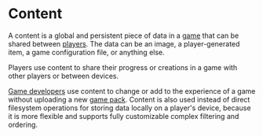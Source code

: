 <!--
MIT License

Copyright (c) 2020-2022 Macaroni Studios AB

Permission is hereby granted, free of charge, to any person obtaining a copy
of this software and associated documentation files (the "Software"), to deal
in the Software without restriction, including without limitation the rights
to use, copy, modify, merge, publish, distribute, sublicense, and/or sell
copies of the Software, and to permit persons to whom the Software is
furnished to do so, subject to the following conditions:

The above copyright notice and this permission notice shall be included in all
copies or substantial portions of the Software.

THE SOFTWARE IS PROVIDED "AS IS", WITHOUT WARRANTY OF ANY KIND, EXPRESS OR
IMPLIED, INCLUDING BUT NOT LIMITED TO THE WARRANTIES OF MERCHANTABILITY,
FITNESS FOR A PARTICULAR PURPOSE AND NONINFRINGEMENT. IN NO EVENT SHALL THE
AUTHORS OR COPYRIGHT HOLDERS BE LIABLE FOR ANY CLAIM, DAMAGES OR OTHER
LIABILITY, WHETHER IN AN ACTION OF CONTRACT, TORT OR OTHERWISE, ARISING FROM,
OUT OF OR IN CONNECTION WITH THE SOFTWARE OR THE USE OR OTHER DEALINGS IN THE
SOFTWARE.
-->

# Content

A content is a global and persistent piece of data in a [game](game) that can be shared between [players](user). The data can be an image, a player-generated item, a game configuration file, or anything else.

Players use content to share their progress or creations in a game with other players or between devices.

[Game developers](studio) use content to change or add to the experience of a game without uploading a new [game pack](game-pack). Content is also used instead of direct filesystem operations for storing data locally on a player's device, because it is more flexible and supports fully customizable complex filtering and ordering.

<developer>

<chapter src="content/quests" />
<chapter src="content/levels-or-maps" />
<chapter src="content/characters-and-enemies" />
<chapter src="content/items" />
<chapter src="content/events-and-seasons" />
<chapter src="content/downloadable-content-or-expansion-packs" />
<chapter src="content/game-configuration-and-balancing" />
<chapter src="content/drop-tables" />
<chapter src="content/dialogues" />
<chapter src="content/inventory" />
<chapter src="content/character-progression" />
<chapter src="content/game-saves" />
<chapter src="content/player-profiles" />
<chapter src="content/mods" />
<chapter src="content/player-generated-levels-or-maps" />
<chapter src="content/player-generated-characters" />
<chapter src="content/player-generated-items" />
<chapter src="content/player-messages-like-dark-souls" />
<chapter src="content/turn-based-multiplayer-games" />

</developer>
